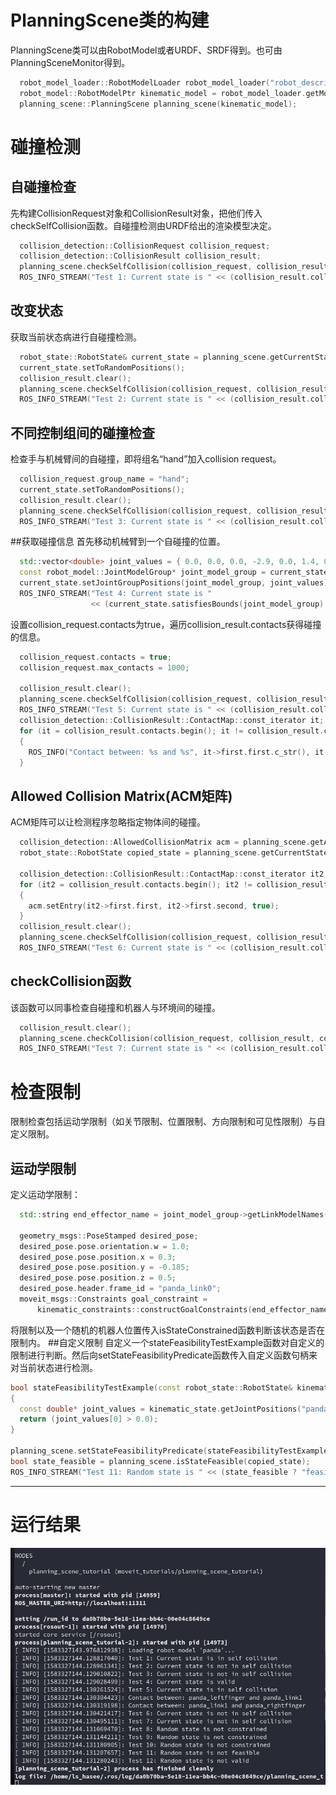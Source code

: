 # PlanningScene类的构建
PlanningScene类可以由RobotModel或者URDF、SRDF得到。也可由PlanningSceneMonitor得到。
```cpp
  robot_model_loader::RobotModelLoader robot_model_loader("robot_description");
  robot_model::RobotModelPtr kinematic_model = robot_model_loader.getModel();
  planning_scene::PlanningScene planning_scene(kinematic_model);
```
# 碰撞检测
## 自碰撞检查
先构建CollisionRequest对象和CollisionResult对象，把他们传入checkSelfCollision函数。自碰撞检测由URDF给出的渲染模型决定。
```cpp
  collision_detection::CollisionRequest collision_request;
  collision_detection::CollisionResult collision_result;
  planning_scene.checkSelfCollision(collision_request, collision_result);
  ROS_INFO_STREAM("Test 1: Current state is " << (collision_result.collision ? "in" : "not in") << " self collision");
```
## 改变状态
获取当前状态病进行自碰撞检测。
```cpp
  robot_state::RobotState& current_state = planning_scene.getCurrentStateNonConst();
  current_state.setToRandomPositions();
  collision_result.clear();
  planning_scene.checkSelfCollision(collision_request, collision_result);
  ROS_INFO_STREAM("Test 2: Current state is " << (collision_result.collision ? "in" : "not in") << " self collision");
```
## 不同控制组间的碰撞检查
检查手与机械臂间的自碰撞，即将组名“hand”加入collision request。
```cpp
  collision_request.group_name = "hand";
  current_state.setToRandomPositions();
  collision_result.clear();
  planning_scene.checkSelfCollision(collision_request, collision_result);
  ROS_INFO_STREAM("Test 3: Current state is " << (collision_result.collision ? "in" : "not in") << " self collision");
```
##获取碰撞信息
首先移动机械臂到一个自碰撞的位置。
```cpp
  std::vector<double> joint_values = { 0.0, 0.0, 0.0, -2.9, 0.0, 1.4, 0.0 };
  const robot_model::JointModelGroup* joint_model_group = current_state.getJointModelGroup("panda_arm");
  current_state.setJointGroupPositions(joint_model_group, joint_values);
  ROS_INFO_STREAM("Test 4: Current state is "
                  << (current_state.satisfiesBounds(joint_model_group) ? "valid" : "not valid"));
```
设置collision_request.contacts为true，遍历collision_result.contacts获得碰撞的信息。
```cpp
  collision_request.contacts = true;
  collision_request.max_contacts = 1000;

  collision_result.clear();
  planning_scene.checkSelfCollision(collision_request, collision_result);
  ROS_INFO_STREAM("Test 5: Current state is " << (collision_result.collision ? "in" : "not in") << " self collision");
  collision_detection::CollisionResult::ContactMap::const_iterator it;
  for (it = collision_result.contacts.begin(); it != collision_result.contacts.end(); ++it)
  {
    ROS_INFO("Contact between: %s and %s", it->first.first.c_str(), it->first.second.c_str());
  }
```
## Allowed Collision Matrix(ACM矩阵)
ACM矩阵可以让检测程序忽略指定物体间的碰撞。
```cpp
  collision_detection::AllowedCollisionMatrix acm = planning_scene.getAllowedCollisionMatrix();
  robot_state::RobotState copied_state = planning_scene.getCurrentState();

  collision_detection::CollisionResult::ContactMap::const_iterator it2;
  for (it2 = collision_result.contacts.begin(); it2 != collision_result.contacts.end(); ++it2)
  {
    acm.setEntry(it2->first.first, it2->first.second, true);
  }
  collision_result.clear();
  planning_scene.checkSelfCollision(collision_request, collision_result, copied_state, acm);
  ROS_INFO_STREAM("Test 6: Current state is " << (collision_result.collision ? "in" : "not in") << " self collision");
```
## checkCollision函数
该函数可以同事检查自碰撞和机器人与环境间的碰撞。
```cpp
  collision_result.clear();
  planning_scene.checkCollision(collision_request, collision_result, copied_state, acm);
  ROS_INFO_STREAM("Test 7: Current state is " << (collision_result.collision ? "in" : "not in") << " self collision");
```

# 检查限制
限制检查包括运动学限制（如关节限制、位置限制、方向限制和可见性限制）与自定义限制。
## 运动学限制
定义运动学限制：
```cpp
  std::string end_effector_name = joint_model_group->getLinkModelNames().back();

  geometry_msgs::PoseStamped desired_pose;
  desired_pose.pose.orientation.w = 1.0;
  desired_pose.pose.position.x = 0.3;
  desired_pose.pose.position.y = -0.185;
  desired_pose.pose.position.z = 0.5;
  desired_pose.header.frame_id = "panda_link0";
  moveit_msgs::Constraints goal_constraint =
      kinematic_constraints::constructGoalConstraints(end_effector_name, desired_pose);
```
将限制以及一个随机的机器人位置传入isStateConstrained函数判断该状态是否在限制内。
##自定义限制
自定义一个stateFeasibilityTestExample函数对自定义的限制进行判断。然后向setStateFeasibilityPredicate函数传入自定义函数句柄来对当前状态进行检测。
```cpp
bool stateFeasibilityTestExample(const robot_state::RobotState& kinematic_state, bool verbose)
{
  const double* joint_values = kinematic_state.getJointPositions("panda_joint1");
  return (joint_values[0] > 0.0);
}

planning_scene.setStateFeasibilityPredicate(stateFeasibilityTestExample);
bool state_feasible = planning_scene.isStateFeasible(copied_state);
ROS_INFO_STREAM("Test 11: Random state is " << (state_feasible ? "feasible" : "not feasible"));
```
---
# 运行结果
![运行结果](./PlanningScene1.jpg)
